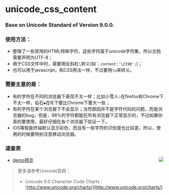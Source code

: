 # unicode_css_content
### Base on Unicode Standard of Version 9.0.0.
### 使用方法：
  * 整理了一些常用的HTML特殊字符，这些字符属于unicode字符集，所以文档需要声明为UTF-8；
  * 用于CSS文件中时，需要用反斜杠`\`转义(如：`content:'\2190';`)；
  * 也可以用于javascript，和CSS用法一样，不过要用`\u`来转义。

### 需要主意的是：
  * 有的字符在不同的浏览器下表现不太一样；比如小雪人` ☃ `在firefox和Chrome下不太一样，钻石` ◆ `在IE下要比Chrome下要大一些；
  * 有的字符在某个浏览器下不会显示；当然原因并不是字符代码的问题，而是浏览器的bug，但是，98%的字符都能在所有浏览器下正常显示的，不过如果你真的要使用，最好仔细在各个浏览器下验证一下。
  * iOS等智能终端默认显示彩色，而且有一些字符的识别度也比较差，所以，使用的时候要特别注意移动浏览器。

### 速查表
  * [demo预览](https://chaooo.github.io/unicode_css3_content/)
<a href="https://chaooo.github.io/unicode_css3_content/"><img src="http://cdn.chaooo.top/blog/Unicode.png" align="right"></a>


> 更多请参考Unicode官网：
> * Unicode 9.0 Character Code Charts：[http://www.unicode.org/charts/](http://www.unicode.org/charts/)



